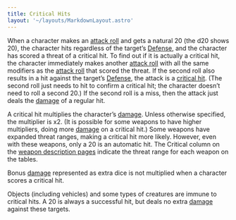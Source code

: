 ```yaml
---
title: Critical Hits
layout: '~/layouts/MarkdownLayout.astro'
---
```

When a character makes an [attack roll](/modern.d20.srd/combat/attack.roll)
and gets a natural 20 (the d20 shows 20), the character hits regardless of the
target’s [Defense](/modern.d20.srd/combat/defense), and the character has
scored a threat of a critical hit. To find out if it is actually a critical
hit, the character immediately makes another [attack roll](/modern.d20.srd/combat/attack.roll) with all the same modifiers as the
[attack roll](/modern.d20.srd/combat/attack.roll) that scored the threat. If
the second roll also results in a hit against the target’s
[Defense](/modern.d20.srd/combat/defense), the attack is a [critical hit](/modern.d20.srd/combat/critical.hits). (The second roll just needs to hit
to confirm a critical hit; the character doesn’t need to roll a second 20.) If
the second roll is a miss, then the attack just deals the
[damage](/modern.d20.srd/combat/damage) of a regular hit.

A critical hit multiplies the character’s
[damage](/modern.d20.srd/combat/damage). Unless otherwise specified, the
multiplier is x2. (It is possible for some weapons to have higher multipliers,
doing more [damage](/modern.d20.srd/combat/damage) on a critical hit.) Some
weapons have expanded threat ranges, making a critical hit more likely.
However, even with these weapons, only a 20 is an automatic hit. The Critical
column on the [weapon description pages](/modern.d20.srd/equipment/equipment.weapons) indicate the threat range
for each weapon on the tables.

Bonus [damage](/modern.d20.srd/combat/damage) represented as extra dice is not
multiplied when a character scores a critical hit.

Objects (including vehicles) and some types of creatures are immune to
critical hits. A 20 is always a successful hit, but deals no extra
[damage](/modern.d20.srd/combat/damage) against these targets.

